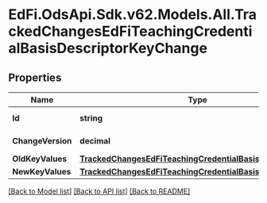 # EdFi.OdsApi.Sdk.v62.Models.All.TrackedChangesEdFiTeachingCredentialBasisDescriptorKeyChange

## Properties

Name | Type | Description | Notes
------------ | ------------- | ------------- | -------------
**Id** | **string** | Resource identifier | [optional] 
**ChangeVersion** | **decimal** | Change version | [optional] 
**OldKeyValues** | [**TrackedChangesEdFiTeachingCredentialBasisDescriptorKey**](TrackedChangesEdFiTeachingCredentialBasisDescriptorKey.md) |  | [optional] 
**NewKeyValues** | [**TrackedChangesEdFiTeachingCredentialBasisDescriptorKey**](TrackedChangesEdFiTeachingCredentialBasisDescriptorKey.md) |  | [optional] 

[[Back to Model list]](../README.md#documentation-for-models) [[Back to API list]](../README.md#documentation-for-api-endpoints) [[Back to README]](../README.md)

